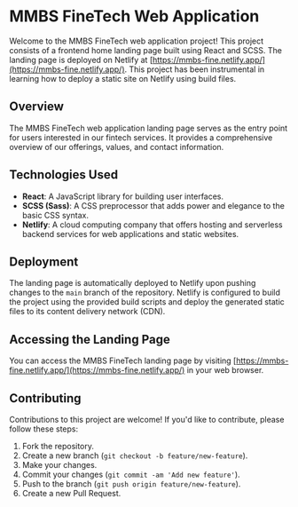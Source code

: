 

# MMBS FineTech Web Application

Welcome to the MMBS FineTech web application project! This project consists of a frontend home landing page built using React and SCSS. The landing page is deployed on Netlify at [https://mmbs-fine.netlify.app/](https://mmbs-fine.netlify.app/). This project has been instrumental in learning how to deploy a static site on Netlify using build files.

## Overview

The MMBS FineTech web application landing page serves as the entry point for users interested in our fintech services. It provides a comprehensive overview of our offerings, values, and contact information.

## Technologies Used

- **React**: A JavaScript library for building user interfaces.
- **SCSS (Sass)**: A CSS preprocessor that adds power and elegance to the basic CSS syntax.
- **Netlify**: A cloud computing company that offers hosting and serverless backend services for web applications and static websites.

## Deployment

The landing page is automatically deployed to Netlify upon pushing changes to the `main` branch of the repository. Netlify is configured to build the project using the provided build scripts and deploy the generated static files to its content delivery network (CDN).

## Accessing the Landing Page

You can access the MMBS FineTech landing page by visiting [https://mmbs-fine.netlify.app/](https://mmbs-fine.netlify.app/) in your web browser.

## Contributing

Contributions to this project are welcome! If you'd like to contribute, please follow these steps:

1. Fork the repository.
2. Create a new branch (`git checkout -b feature/new-feature`).
3. Make your changes.
4. Commit your changes (`git commit -am 'Add new feature'`).
5. Push to the branch (`git push origin feature/new-feature`).
6. Create a new Pull Request.
